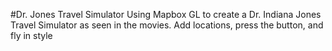 #Dr. Jones Travel Simulator
Using Mapbox GL to create a Dr. Indiana Jones Travel Simulator as seen in the movies.
Add locations, press the button, and fly in style